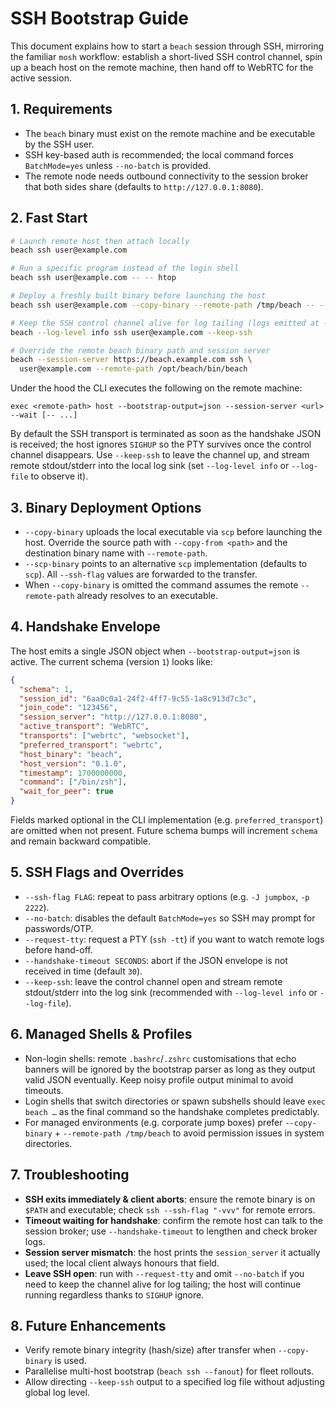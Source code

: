# SSH Bootstrap Guide

This document explains how to start a `beach` session through SSH, mirroring the familiar `mosh` workflow: establish a short-lived SSH control channel, spin up a beach host on the remote machine, then hand off to WebRTC for the active session.

## 1. Requirements
- The `beach` binary must exist on the remote machine and be executable by the SSH user.
- SSH key-based auth is recommended; the local command forces `BatchMode=yes` unless `--no-batch` is provided.
- The remote node needs outbound connectivity to the session broker that both sides share (defaults to `http://127.0.0.1:8080`).

## 2. Fast Start
```bash
# Launch remote host then attach locally
beach ssh user@example.com

# Run a specific program instead of the login shell
beach ssh user@example.com -- -- htop

# Deploy a freshly built binary before launching the host
beach ssh user@example.com --copy-binary --remote-path /tmp/beach -- -- ./service.sh

# Keep the SSH control channel alive for log tailing (logs emitted at --log-level=info)
beach --log-level info ssh user@example.com --keep-ssh

# Override the remote beach binary path and session server
beach --session-server https://beach.example.com ssh \
  user@example.com --remote-path /opt/beach/bin/beach
```

Under the hood the CLI executes the following on the remote machine:
```
exec <remote-path> host --bootstrap-output=json --session-server <url> --wait [-- ...]
```
By default the SSH transport is terminated as soon as the handshake JSON is received; the host ignores `SIGHUP` so the PTY survives once the control channel disappears. Use `--keep-ssh` to leave the channel up, and stream remote stdout/stderr into the local log sink (set `--log-level info` or `--log-file` to observe it).

## 3. Binary Deployment Options
- `--copy-binary` uploads the local executable via `scp` before launching the host. Override the source path with `--copy-from <path>` and the destination binary name with `--remote-path`.
- `--scp-binary` points to an alternative `scp` implementation (defaults to `scp`). All `--ssh-flag` values are forwarded to the transfer.
- When `--copy-binary` is omitted the command assumes the remote `--remote-path` already resolves to an executable.

## 4. Handshake Envelope
The host emits a single JSON object when `--bootstrap-output=json` is active. The current schema (version `1`) looks like:
```json
{
  "schema": 1,
  "session_id": "6aa0c0a1-24f2-4ff7-9c55-1a8c913d7c3c",
  "join_code": "123456",
  "session_server": "http://127.0.0.1:8080",
  "active_transport": "WebRTC",
  "transports": ["webrtc", "websocket"],
  "preferred_transport": "webrtc",
  "host_binary": "beach",
  "host_version": "0.1.0",
  "timestamp": 1700000000,
  "command": ["/bin/zsh"],
  "wait_for_peer": true
}
```
Fields marked optional in the CLI implementation (e.g. `preferred_transport`) are omitted when not present. Future schema bumps will increment `schema` and remain backward compatible.

## 5. SSH Flags and Overrides
- `--ssh-flag FLAG`: repeat to pass arbitrary options (e.g. `-J jumpbox`, `-p 2222`).
- `--no-batch`: disables the default `BatchMode=yes` so SSH may prompt for passwords/OTP.
- `--request-tty`: request a PTY (`ssh -tt`) if you want to watch remote logs before hand-off.
- `--handshake-timeout SECONDS`: abort if the JSON envelope is not received in time (default `30`).
- `--keep-ssh`: leave the control channel open and stream remote stdout/stderr into the log sink (recommended with `--log-level info` or `--log-file`).

## 6. Managed Shells & Profiles
- Non-login shells: remote `.bashrc`/`.zshrc` customisations that echo banners will be ignored by the bootstrap parser as long as they output valid JSON eventually. Keep noisy profile output minimal to avoid timeouts.
- Login shells that switch directories or spawn subshells should leave `exec beach …` as the final command so the handshake completes predictably.
- For managed environments (e.g. corporate jump boxes) prefer `--copy-binary` + `--remote-path /tmp/beach` to avoid permission issues in system directories.

## 7. Troubleshooting
- **SSH exits immediately & client aborts**: ensure the remote binary is on `$PATH` and executable; check `ssh --ssh-flag "-vvv"` for remote errors.
- **Timeout waiting for handshake**: confirm the remote host can talk to the session broker; use `--handshake-timeout` to lengthen and check broker logs.
- **Session server mismatch**: the host prints the `session_server` it actually used; the local client always honours that field.
- **Leave SSH open**: run with `--request-tty` and omit `--no-batch` if you need to keep the channel alive for log tailing; the host will continue running regardless thanks to `SIGHUP` ignore.

## 8. Future Enhancements
- Verify remote binary integrity (hash/size) after transfer when `--copy-binary` is used.
- Parallelise multi-host bootstrap (`beach ssh --fanout`) for fleet rollouts.
- Allow directing `--keep-ssh` output to a specified log file without adjusting global log level.

